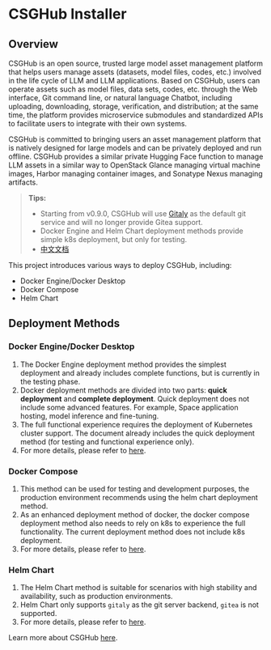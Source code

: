 # CSGHub Installer

## Overview

CSGHub is an open source, trusted large model asset management platform that helps users manage assets (datasets, model files, codes, etc.) involved in the life cycle of LLM and LLM applications. Based on CSGHub, users can operate assets such as model files, data sets, codes, etc. through the Web interface, Git command line, or natural language Chatbot, including uploading, downloading, storage, verification, and distribution; at the same time, the platform provides microservice submodules and standardized APIs to facilitate users to integrate with their own systems.

CSGHub is committed to bringing users an asset management platform that is natively designed for large models and can be privately deployed and run offline. CSGHub provides a similar private Hugging Face function to manage LLM assets in a similar way to OpenStack Glance managing virtual machine images, Harbor managing container images, and Sonatype Nexus managing artifacts.

> **Tips:**
>
> - Starting from v0.9.0, CSGHub will use [Gitaly](https://gitlab.com/gitlab-org/gitaly) as the default git service and will no longer provide Gitea support.
> - Docker Engine and Helm Chart deployment methods provide simple k8s deployment, but only for testing.
> - [中文文档](docs/zh/README_cn.md)

This project introduces various ways to deploy CSGHub, including:

- Docker Engine/Docker Desktop
- Docker Compose
- Helm Chart

## Deployment Methods

### Docker Engine/Docker Desktop

1. The Docker Engine deployment method provides the simplest deployment and already includes complete functions, but is currently in the testing phase.
2. Docker deployment methods are divided into two parts: **quick deployment** and **complete deployment**. Quick deployment does not include some advanced features. For example, Space application hosting, model inference and fine-tuning.
3. The full functional experience requires the deployment of Kubernetes cluster support. The document already includes the quick deployment method (for testing and functional experience only).
4. For more details, please refer to [here](docker/README.md).

### Docker Compose

1. This method can be used for testing and development purposes, the production environment recommends using the helm chart deployment method.
2. As an enhanced deployment method of docker, the docker compose deployment method also needs to rely on k8s to experience the full functionality. The current deployment method does not include k8s deployment.
3. For more details, please refer to [here](docker-compose/README.md).

### Helm Chart

1. The Helm Chart method is suitable for scenarios with high stability and availability, such as production environments.
2. Helm Chart only supports `gitaly` as the git server backend,  `gitea` is not supported.
3. For more details, please refer to [here](helm-chart/README.md).


Learn more about CSGHub [here](https://github.com/OpenCSGs/CSGHub).
